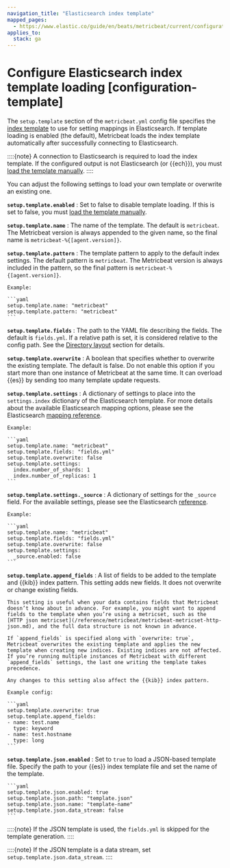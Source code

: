 ```yaml
---
navigation_title: "Elasticsearch index template"
mapped_pages:
  - https://www.elastic.co/guide/en/beats/metricbeat/current/configuration-template.html
applies_to:
  stack: ga
---
```


# Configure Elasticsearch index template loading [configuration-template]


The `setup.template` section of the `metricbeat.yml` config file specifies the [index template](docs-content://manage-data/data-store/templates.md) to use for setting mappings in Elasticsearch. If template loading is enabled (the default), Metricbeat loads the index template automatically after successfully connecting to Elasticsearch.

::::{note}
A connection to Elasticsearch is required to load the index template. If the configured output is not Elasticsearch (or {{ech}}), you must [load the template manually](/reference/metricbeat/metricbeat-template.md#load-template-manually).
::::


You can adjust the following settings to load your own template or overwrite an existing one.

**`setup.template.enabled`**
:   Set to false to disable template loading. If this is set to false, you must [load the template manually](/reference/metricbeat/metricbeat-template.md#load-template-manually).

**`setup.template.name`**
:   The name of the template. The default is `metricbeat`. The Metricbeat version is always appended to the given name, so the final name is `metricbeat-%{[agent.version]}`.

**`setup.template.pattern`**
:   The template pattern to apply to the default index settings. The default pattern is `metricbeat`. The Metricbeat version is always included in the pattern, so the final pattern is `metricbeat-%{[agent.version]}`.

    Example:

    ```yaml
    setup.template.name: "metricbeat"
    setup.template.pattern: "metricbeat"
    ```


**`setup.template.fields`**
:   The path to the YAML file describing the fields. The default is `fields.yml`. If a relative path is set, it is considered relative to the config path. See the [Directory layout](/reference/metricbeat/directory-layout.md) section for details.

**`setup.template.overwrite`**
:   A boolean that specifies whether to overwrite the existing template. The default is false. Do not enable this option if you start more than one instance of Metricbeat at the same time. It can overload {{es}} by sending too many template update requests.

**`setup.template.settings`**
:   A dictionary of settings to place into the `settings.index` dictionary of the Elasticsearch template. For more details about the available Elasticsearch mapping options, please see the Elasticsearch [mapping reference](docs-content://manage-data/data-store/mapping.md).

    Example:

    ```yaml
    setup.template.name: "metricbeat"
    setup.template.fields: "fields.yml"
    setup.template.overwrite: false
    setup.template.settings:
      index.number_of_shards: 1
      index.number_of_replicas: 1
    ```


**`setup.template.settings._source`**
:   A dictionary of settings for the `_source` field. For the available settings, please see the Elasticsearch [reference](elasticsearch://reference/elasticsearch/mapping-reference/mapping-source-field.md).

    Example:

    ```yaml
    setup.template.name: "metricbeat"
    setup.template.fields: "fields.yml"
    setup.template.overwrite: false
    setup.template.settings:
      _source.enabled: false
    ```


**`setup.template.append_fields`**
:   A list of fields to be added to the template and {{kib}} index pattern. This setting adds new fields. It does not overwrite or change existing fields.

    This setting is useful when your data contains fields that Metricbeat doesn’t know about in advance. For example, you might want to append fields to the template when you’re using a metricset, such as the [HTTP json metricset](/reference/metricbeat/metricbeat-metricset-http-json.md), and the full data structure is not known in advance.

    If `append_fields` is specified along with `overwrite: true`, Metricbeat overwrites the existing template and applies the new template when creating new indices. Existing indices are not affected. If you’re running multiple instances of Metricbeat with different `append_fields` settings, the last one writing the template takes precedence.

    Any changes to this setting also affect the {{kib}} index pattern.

    Example config:

    ```yaml
    setup.template.overwrite: true
    setup.template.append_fields:
    - name: test.name
      type: keyword
    - name: test.hostname
      type: long
    ```


**`setup.template.json.enabled`**
:   Set to `true` to load a JSON-based template file. Specify the path to your {{es}} index template file and set the name of the template.

    ```yaml
    setup.template.json.enabled: true
    setup.template.json.path: "template.json"
    setup.template.json.name: "template-name"
    setup.template.json.data_stream: false
    ```


::::{note}
If the JSON template is used, the `fields.yml` is skipped for the template generation.
::::


::::{note}
If the JSON template is a data stream, set `setup.template.json.data_stream`.
::::



